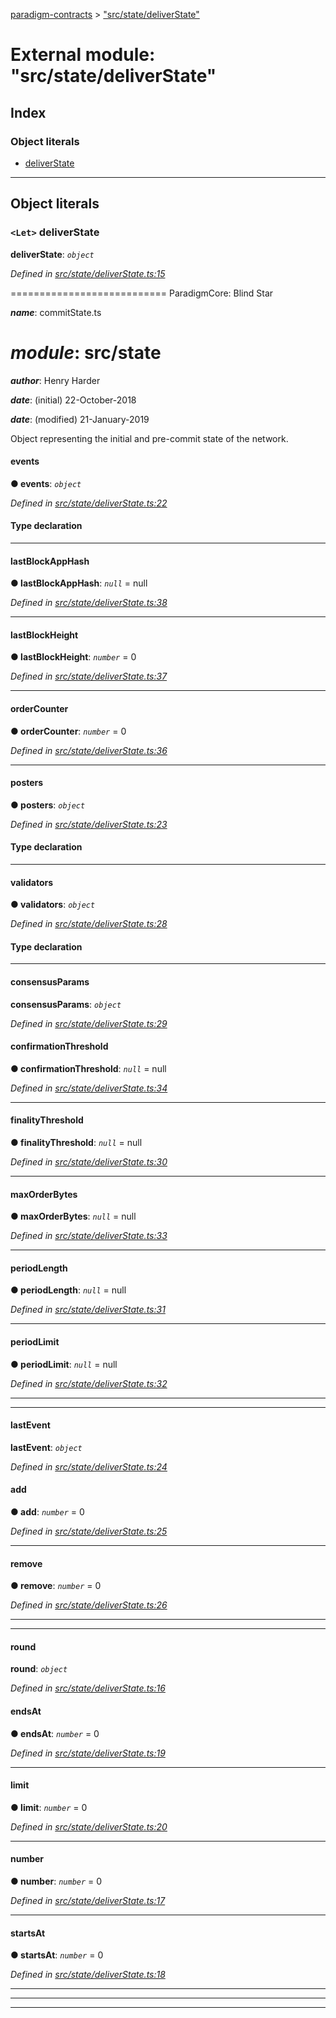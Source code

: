 [paradigm-contracts](../README.md) > ["src/state/deliverState"](../modules/_src_state_deliverstate_.md)

# External module: "src/state/deliverState"

## Index

### Object literals

* [deliverState](_src_state_deliverstate_.md#deliverstate)

---

## Object literals

<a id="deliverstate"></a>

### `<Let>` deliverState

**deliverState**: *`object`*

*Defined in [src/state/deliverState.ts:15](https://github.com/paradigmfoundation/paradigmcore/blob/673c168/src/state/deliverState.ts#L15)*

\=========================== ParadigmCore: Blind Star

*__name__*: commitState.ts

*__module__*: src/state
=========

*__author__*: Henry Harder

*__date__*: (initial) 22-October-2018

*__date__*: (modified) 21-January-2019

Object representing the initial and pre-commit state of the network.

<a id="deliverstate.events"></a>

####  events

**● events**: *`object`*

*Defined in [src/state/deliverState.ts:22](https://github.com/paradigmfoundation/paradigmcore/blob/673c168/src/state/deliverState.ts#L22)*

#### Type declaration

___
<a id="deliverstate.lastblockapphash"></a>

####  lastBlockAppHash

**● lastBlockAppHash**: *`null`* =  null

*Defined in [src/state/deliverState.ts:38](https://github.com/paradigmfoundation/paradigmcore/blob/673c168/src/state/deliverState.ts#L38)*

___
<a id="deliverstate.lastblockheight"></a>

####  lastBlockHeight

**● lastBlockHeight**: *`number`* = 0

*Defined in [src/state/deliverState.ts:37](https://github.com/paradigmfoundation/paradigmcore/blob/673c168/src/state/deliverState.ts#L37)*

___
<a id="deliverstate.ordercounter"></a>

####  orderCounter

**● orderCounter**: *`number`* = 0

*Defined in [src/state/deliverState.ts:36](https://github.com/paradigmfoundation/paradigmcore/blob/673c168/src/state/deliverState.ts#L36)*

___
<a id="deliverstate.posters"></a>

####  posters

**● posters**: *`object`*

*Defined in [src/state/deliverState.ts:23](https://github.com/paradigmfoundation/paradigmcore/blob/673c168/src/state/deliverState.ts#L23)*

#### Type declaration

___
<a id="deliverstate.validators"></a>

####  validators

**● validators**: *`object`*

*Defined in [src/state/deliverState.ts:28](https://github.com/paradigmfoundation/paradigmcore/blob/673c168/src/state/deliverState.ts#L28)*

#### Type declaration

___
<a id="deliverstate.consensusparams"></a>

####  consensusParams

**consensusParams**: *`object`*

*Defined in [src/state/deliverState.ts:29](https://github.com/paradigmfoundation/paradigmcore/blob/673c168/src/state/deliverState.ts#L29)*

<a id="deliverstate.consensusparams.confirmationthreshold"></a>

####  confirmationThreshold

**● confirmationThreshold**: *`null`* =  null

*Defined in [src/state/deliverState.ts:34](https://github.com/paradigmfoundation/paradigmcore/blob/673c168/src/state/deliverState.ts#L34)*

___
<a id="deliverstate.consensusparams.finalitythreshold"></a>

####  finalityThreshold

**● finalityThreshold**: *`null`* =  null

*Defined in [src/state/deliverState.ts:30](https://github.com/paradigmfoundation/paradigmcore/blob/673c168/src/state/deliverState.ts#L30)*

___
<a id="deliverstate.consensusparams.maxorderbytes"></a>

####  maxOrderBytes

**● maxOrderBytes**: *`null`* =  null

*Defined in [src/state/deliverState.ts:33](https://github.com/paradigmfoundation/paradigmcore/blob/673c168/src/state/deliverState.ts#L33)*

___
<a id="deliverstate.consensusparams.periodlength"></a>

####  periodLength

**● periodLength**: *`null`* =  null

*Defined in [src/state/deliverState.ts:31](https://github.com/paradigmfoundation/paradigmcore/blob/673c168/src/state/deliverState.ts#L31)*

___
<a id="deliverstate.consensusparams.periodlimit"></a>

####  periodLimit

**● periodLimit**: *`null`* =  null

*Defined in [src/state/deliverState.ts:32](https://github.com/paradigmfoundation/paradigmcore/blob/673c168/src/state/deliverState.ts#L32)*

___

___
<a id="deliverstate.lastevent"></a>

####  lastEvent

**lastEvent**: *`object`*

*Defined in [src/state/deliverState.ts:24](https://github.com/paradigmfoundation/paradigmcore/blob/673c168/src/state/deliverState.ts#L24)*

<a id="deliverstate.lastevent.add"></a>

####  add

**● add**: *`number`* = 0

*Defined in [src/state/deliverState.ts:25](https://github.com/paradigmfoundation/paradigmcore/blob/673c168/src/state/deliverState.ts#L25)*

___
<a id="deliverstate.lastevent.remove"></a>

####  remove

**● remove**: *`number`* = 0

*Defined in [src/state/deliverState.ts:26](https://github.com/paradigmfoundation/paradigmcore/blob/673c168/src/state/deliverState.ts#L26)*

___

___
<a id="deliverstate.round"></a>

####  round

**round**: *`object`*

*Defined in [src/state/deliverState.ts:16](https://github.com/paradigmfoundation/paradigmcore/blob/673c168/src/state/deliverState.ts#L16)*

<a id="deliverstate.round.endsat"></a>

####  endsAt

**● endsAt**: *`number`* = 0

*Defined in [src/state/deliverState.ts:19](https://github.com/paradigmfoundation/paradigmcore/blob/673c168/src/state/deliverState.ts#L19)*

___
<a id="deliverstate.round.limit"></a>

####  limit

**● limit**: *`number`* = 0

*Defined in [src/state/deliverState.ts:20](https://github.com/paradigmfoundation/paradigmcore/blob/673c168/src/state/deliverState.ts#L20)*

___
<a id="deliverstate.round.number"></a>

####  number

**● number**: *`number`* = 0

*Defined in [src/state/deliverState.ts:17](https://github.com/paradigmfoundation/paradigmcore/blob/673c168/src/state/deliverState.ts#L17)*

___
<a id="deliverstate.round.startsat"></a>

####  startsAt

**● startsAt**: *`number`* = 0

*Defined in [src/state/deliverState.ts:18](https://github.com/paradigmfoundation/paradigmcore/blob/673c168/src/state/deliverState.ts#L18)*

___

___

___


